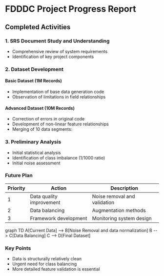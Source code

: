 # FDDDC Project Progress Report

## Completed Activities

### 1. SRS Document Study and Understanding
- Comprehensive review of system requirements
- Identification of key project components

### 2. Dataset Development
#### Basic Dataset (1M Records)
- Implementation of base data generation code
- Observation of limitations in field relationships

#### Advanced Dataset (10M Records)
- Correction of errors in original code
- Development of non-linear feature relationships
- Merging of 10 data segments:

### 3. Preliminary Analysis

- Initial statistical analysis
- Identification of class imbalance (1/1000 ratio)
- Initial noise assessment

### Future Plan

| **Priority** | **Action**               | **Description**                    |
|--------------|--------------------------|-------------------------------------|
| 1            | Data quality improvement | Noise removal and validation       |
| 2            | Data balancing           | Augmentation methods               |
| 3            | Framework development    | Monitoring system design           |


graph TD
    A[Current Data] --> B[Noise Removal and data normalization]
    B --> C[Data Balancing]
    C --> D[Final Dataset]
   


### Key Points

- Data is structurally relatively clean
- Urgent need for class balancing
- More detailed feature validation is essential
